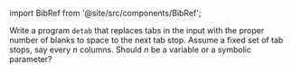 import BibRef from '@site/src/components/BibRef';

Write a program `detab` that replaces tabs in the input with the
proper number of blanks to space to the next tab stop. Assume a fixed set of
tab stops, say every $n$ columns. Should $n$ be a variable or a symbolic parameter? <BibRef id='KR1988' pages='p. 34'></BibRef>